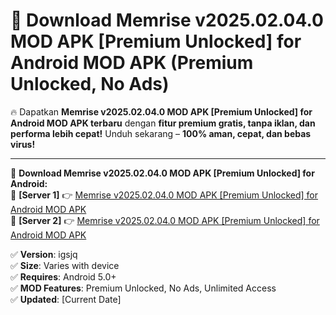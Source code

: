 # 🚀 Download Memrise v2025.02.04.0 MOD APK [Premium Unlocked] for Android MOD APK (Premium Unlocked, No Ads)  

🔥 Dapatkan **Memrise v2025.02.04.0 MOD APK [Premium Unlocked] for Android MOD APK terbaru** dengan **fitur premium gratis, tanpa iklan, dan performa lebih cepat!** Unduh sekarang – **100% aman, cepat, dan bebas virus!**  

---


🔽 **Download Memrise v2025.02.04.0 MOD APK [Premium Unlocked] for Android:**  
🔹 **[Server 1]** 👉 [Memrise v2025.02.04.0 MOD APK [Premium Unlocked] for Android MOD APK](https://apkcomod.com?title=Memrise_v2025.02.04.0_MOD_APK_[Premium_Unlocked]_for_Android)  
🔹 **[Server 2]** 👉 [Memrise v2025.02.04.0 MOD APK [Premium Unlocked] for Android MOD APK](https://apkcomod.com?title=Memrise_v2025.02.04.0_MOD_APK_[Premium_Unlocked]_for_Android)  


✅ **Version**: igsjq  
✅ **Size**: Varies with device  
✅ **Requires**: Android 5.0+  
✅ **MOD Features**: Premium Unlocked, No Ads, Unlimited Access  
✅ **Updated**: [Current Date]  